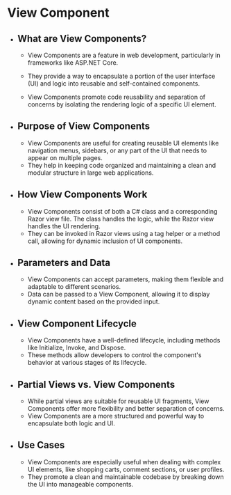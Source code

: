 # View Component

- ## What are View Components?

  - View Components are a feature in web development, particularly in frameworks like ASP.NET Core.

  - They provide a way to encapsulate a portion of the user interface (UI) and logic into reusable and self-contained components.
  - View Components promote code reusability and separation of concerns by isolating the rendering logic of a specific UI element.

- ## Purpose of View Components

  - View Components are useful for creating reusable UI elements like navigation menus, sidebars, or any part of the UI that needs to appear on multiple pages.
  - They help in keeping code organized and maintaining a clean and modular structure in large web applications.

- ## How View Components Work

  - View Components consist of both a C# class and a corresponding Razor view file. The class handles the logic, while the Razor view handles the UI rendering.
  - They can be invoked in Razor views using a tag helper or a method call, allowing for dynamic inclusion of UI components.

- ## Parameters and Data

  - View Components can accept parameters, making them flexible and adaptable to different scenarios.
  - Data can be passed to a View Component, allowing it to display dynamic content based on the provided input.

- ## View Component Lifecycle

  - View Components have a well-defined lifecycle, including methods like Initialize, Invoke, and Dispose.
  - These methods allow developers to control the component's behavior at various stages of its lifecycle.

- ## Partial Views vs. View Components

  - While partial views are suitable for reusable UI fragments, View Components offer more flexibility and better separation of concerns.
  - View Components are a more structured and powerful way to encapsulate both logic and UI.

- ## Use Cases

  - View Components are especially useful when dealing with complex UI elements, like shopping carts, comment sections, or user profiles.
  - They promote a clean and maintainable codebase by breaking down the UI into manageable components.
